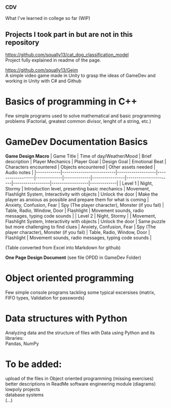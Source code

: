 ### CDV
What I've learned in college so far (WIP)
## Projects I took part in but are not in this repository
  https://github.com/squally13/cat_dog_classification_model <br/>
    Project fully explained in readme of the page.
    
  https://github.com/squally13/Gejm <br/>
    A simple video game made in Unity to grasp the ideas of GameDev and working in Unity with C# and Github
  

# Basics of programming in C++
  Few simple programs used to solve mathematical and basic programming problems (Factorial, greatest common divisor, lenght of a string, etc.)

# GameDev Documentation Basics
**Game Design Macro**
| Game Title | Time of day/Weather/Mood | Brief description | Player Mechanics | Player Goal | Design Goal | Emotional Beat | Characters encountered | Objects encountered | Other assets needed | Audio notes |
|------------|--------------------------|-------------------|------------------|-------------|-------------|----------------|----------------------|------------------|------------------|-------------|
| Level 1 | Night, Stormy | Introduction level, presenting basic mechanics | Movement, Flashlight System, Interactivity with objects | Unlock the door | Make the player as anxious as possible and prepare them for what is coming | Anxiety, Confusion, Fear | Spy (The player character), Monster (if you fail) | Table, Radio, Window, Door | Flashlight | Movement sounds, radio messages, typing code sounds |
| Level 2 | Night, Stormy |  | Movement, Flashlight System, Interactivity with objects | Unlock the door | Same puzzle but more challenging to find clues | Anxiety, Confusion, Fear | Spy (The player character), Monster (if you fail) | Table, Radio, Window, Door | Flashlight | Movement sounds, radio messages, typing code sounds |

(Table converted from Excel into Markdown for github)

**One Page Design Document**
  (see file OPDD in GameDev Folder)

# Object oriented programming
  Few simple console programs tackling some typical excersises (matrix, FIFO types, Validation for passwords)

# Data structures with Python
  Analyzing data and the structure of files with Data using Python and its libraries: <br/>
  Pandas, NumPy

# To be added:
  upload of the files in Object oriented programming (missing exercises) <br/>
  better descriptions in ReadMe
  software engineering module (diagrams) <br/>
  lowpoly projects <br/>
  database systems <br/>
  (...) <br/>
